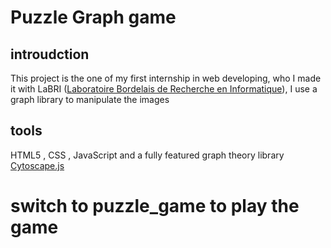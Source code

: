 # Puzzle Graph game

## introudction

This project is the one of my first internship in web developing, who I made it with LaBRI
([Laboratoire Bordelais de Recherche en Informatique](https://www.labri.fr/en)), I use a graph library to manipulate the
images

## tools

HTML5 , CSS , JavaScript and a fully featured graph theory library [Cytoscape.js](https://js.cytoscape.org/)


#  switch  to puzzle_game to play the game 
